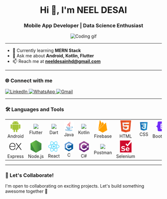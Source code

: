<h1 align="center">Hi 👋, I'm NEEL DESAI</h1>
<h3 align="center">Mobile App Developer | Data Science Enthusiast</h3>

<p align="center">
  <img src="https://cdn.dribbble.com/users/1059583/screenshots/4171367/coding-freak.gif" width="300" alt="Coding gif"/>
</p>

---

- 🌱 Currently learning **MERN Stack**
- 💬 Ask me about **Android, Kotlin, Flutter**
- 📫 Reach me at **neeldesainhd@gmail.com**

---

### 🌐 Connect with me

<p>
    <a href="https://linkedin.com/in/neeldesaind" target="_blank">
    <img src="https://img.shields.io/badge/LinkedIn-0077B5?style=for-the-badge&logo=linkedin&logoColor=white" alt="LinkedIn"/>
  </a>
  <a href="https://wa.me/+918160026509" target="_blank">
    <img src="https://img.shields.io/badge/WhatsApp-075E54?logo=whatsapp&logoColor=white&style=for-the-badge" alt="WhatsApp"/>
  </a>
  <a href="mailto:neeldesainhd@gmail.com">
    <img src="https://img.shields.io/badge/Gmail-db072a?logo=gmail&logoColor=white&style=for-the-badge" alt="Gmail"/>
  </a>
</p>


---
### 🛠️ Languages and Tools

<table>
  <tr>
    <td align="center"><img src="https://raw.githubusercontent.com/devicons/devicon/master/icons/android/android-original.svg" width="40"/><br/>Android</td>
    <td align="center"><img src="https://www.vectorlogo.zone/logos/flutterio/flutterio-icon.svg" width="40"/><br/>Flutter</td>
    <td align="center"><img src="https://www.vectorlogo.zone/logos/dartlang/dartlang-icon.svg" width="40"/><br/>Dart</td>
    <td align="center"><img src="https://raw.githubusercontent.com/devicons/devicon/master/icons/java/java-original.svg" width="40"/><br/>Java</td>
    <td align="center"><img src="https://www.vectorlogo.zone/logos/kotlinlang/kotlinlang-icon.svg" width="40"/><br/>Kotlin</td>
        <td align="center"><img src="https://raw.githubusercontent.com/devicons/devicon/master/icons/firebase/firebase-plain.svg" width="40"/><br/>Firebase</td>
    <td align="center"><img src="https://raw.githubusercontent.com/devicons/devicon/master/icons/html5/html5-original.svg" width="40"/><br/>HTML</td>
    <td align="center"><img src="https://raw.githubusercontent.com/devicons/devicon/master/icons/css3/css3-original.svg" width="40"/><br/>CSS</td>
    <td align="center"><img src="https://raw.githubusercontent.com/devicons/devicon/master/icons/bootstrap/bootstrap-plain.svg" width="40"/><br/>Bootstrap</td>
    <td align="center"><img src="https://raw.githubusercontent.com/devicons/devicon/master/icons/mysql/mysql-original.svg" width="40"/><br/>MySQL</td>
    <td align="center"><img src="https://raw.githubusercontent.com/devicons/devicon/master/icons/mongodb/mongodb-original.svg" width="40"/><br/>MongoDB</td>
  </tr>
  <tr>
    <td align="center"><img src="https://raw.githubusercontent.com/devicons/devicon/master/icons/express/express-original.svg" width="40"/><br/>Express</td>
    <td align="center"><img src="https://raw.githubusercontent.com/devicons/devicon/master/icons/nodejs/nodejs-original.svg" width="40"/><br/>Node.js</td>
    <td align="center"><img src="https://raw.githubusercontent.com/devicons/devicon/master/icons/react/react-original.svg" width="40"/><br/>React</td>
    <td align="center"><img src="https://raw.githubusercontent.com/devicons/devicon/master/icons/c/c-original.svg" width="40"/><br/>C</td>
    <td align="center"><img src="https://raw.githubusercontent.com/devicons/devicon/master/icons/csharp/csharp-original.svg" width="40"/><br/>C#</td>
    <td align="center"><img src="https://www.vectorlogo.zone/logos/getpostman/getpostman-icon.svg" width="40"/><br/>Postman</td>
    <td align="center"><img src="https://raw.githubusercontent.com/devicons/devicon/master/icons/selenium/selenium-original.svg" width="40"/><br/>Selenium</td>
  </tr>
 
</table>

---


### 🤝 Let's Collaborate!

I'm open to collaborating on exciting projects. Let's build something awesome together 🚀
